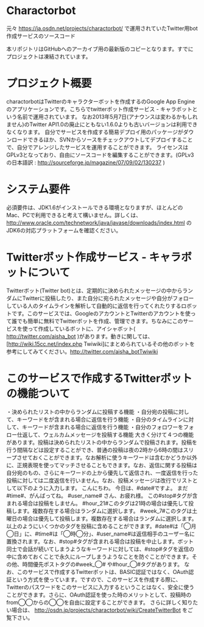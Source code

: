 # Charactorbot
元々 https://ja.osdn.net/projects/charactorbot/ で運用されていたTwitter用bot作成サービスのソースコード

本リポジトリはGitHubへのアーカイブ用の最新版のコピーとなります。すでにプロジェクトは凍結されています。

# プロジェクト概要
charactorbotはTwitterのキャラクターボットを作成するのGoogle App Engineのアプリケーションです。こちらでtwitterボット作成サービス - キャラボットという名前で運用されています。
なお2013年5月7日(アナウンスは変わるかもしれません)のTwitter API1.0の廃止にともない1.6.0よりも古いバージョンは利用できなくなります。
自分でサービスを作成する簡易デプロイ用のパッケージがダウンロードできるほか、SVNからソースをチェックアウトしてデプロイすることで、自分でアレンジしたサービスを運用することができます。
ライセンスはGPLv3となっており、自由にソースコードを編集することができます。(GPLv3の日本語訳 : http://sourceforge.jp/magazine/07/09/02/130237 )

# システム要件

必須要件は、JDK1.6がインストールできる環境となりますが、ほとんどのMac、PCで利用できると考えて構いません。詳しくは、 http://www.oracle.com/technetwork/java/javase/downloads/index.html のJDK6の対応プラットフォームを確認ください。


# Twitterボット作成サービス - キャラボットについて 
Twitterボット(Twitter bot)とは、定期的に決められたメッセージの中からランダムにTwitterに投稿したり、また自分に宛られたメッセージや自分がフォローしている人のタイムラインを解析して自動的に返信を行ってくれたりするロボットです。このサービスでは、GoogleのアカウントとTwitterのアカウントを使って誰でも簡単に無料でTwitterボットを作成、管理できます。ちなみにこのサービスを使って作成しているボットに、アイシャボット( http://twitter.com/aisha_bot )があります。動きに関しては、[http://wiki.15cc.net/index.php Twiwiki]にまとめられているその他のボットを参考にしてみてください。http://twitter.com/aisha_botTwiwiki

# このサービスで作成するTwitterボットの機能ついて

・決められたリストの中からランダムに投稿する機能
・自分宛の投稿に対して、キーワードをが含まれる場合に返信を行う機能
・自分のタイムラインに対して、キーワードが含まれる場合に返信を行う機能
・自分のフォロワーをフォロー仕返して、ウェルカムメッセージを投稿する機能
大きく分けて４つの機能があります。投稿は決められたリストの中からランダムで投稿されます。投稿を行う間隔などは設定することができ、普通の投稿は夜の2時から6時の間はスリープさせておくことができます。なお解析に使うキーワードは含むかどうか以外に、正規表現を使ってマッチさせることもできます。なお、返信に関する投稿は自分宛のもの、さらにキーワードの上から優先して返信され、一度返信を行った投稿に対しては二度返信を行いません。なお、投稿メッセージは改行でリストとして以下のように入力します。
こんにちわ。
今日は、#date#ですよ。
まだ#time#、がんばってね。
#user_name# さん、お疲れ様。
この#stop#タグが含まれる場合は投稿をしません。
#hour_21#このタグは21時の場合は優先して投稿します。複数存在する場合はランダムに選択します。
#week_7#このタグは土曜日の場合は優先して投稿します。複数存在する場合はランダムに選択します。
以上のようにいくつかのタグを投稿に含めることができます。#date#は「◯月◯日」に、#time#は「◯時◯分」、#user_name#は返信相手のユーザー名に置換されます。なお、#stop#タグが含まれる場合は投稿を中止します。ボット同士で会話が続いてしまうようなキーワードに対しては、#stop#タグを返信の中に含めておくことで永久にループしまうようなことを防ぐことができます。その他、時間優先ポストタグの#week_◯# や#hour_◯#タグがあります。
なお、このサービスで作成するTwitterボットは、BASIC認証ではなく、OAuth認証という方式を使っています。ですので、このサービスを作成する際に、Twitterのパスワードをこのサービスに入力するということはなく、安全に使うことができます。さらに、OAuth認証を使った時のメリットとして、投稿時のfrom◯◯からの◯◯を自由に設定することができます。
さらに詳しく知りたい場合は、
http://osdn.jp/projects/charactorbot/wiki/CreateTwitterBot
をご覧下さい。

